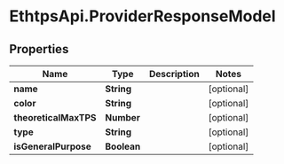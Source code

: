 # EthtpsApi.ProviderResponseModel

## Properties

Name | Type | Description | Notes
------------ | ------------- | ------------- | -------------
**name** | **String** |  | [optional] 
**color** | **String** |  | [optional] 
**theoreticalMaxTPS** | **Number** |  | [optional] 
**type** | **String** |  | [optional] 
**isGeneralPurpose** | **Boolean** |  | [optional] 


